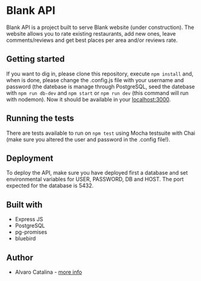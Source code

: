 # Blank API

Blank API is a project built to serve Blank website (under construction). The website allows you to rate existing restaurants, add new ones, leave comments/reviews and get best places per area and/or reviews rate.

## Getting started

 If you want to dig in, please clone this repository, execute ```npm install``` and, when is done, please change the .config.js file with your username and password (the datebase is manage through PostgreSQL, seed the datebase with ```npm run db-dev``` and ```npm start``` or ```npm run dev``` (this command will run with nodemon). Now it should be available in your [localhost:3000](http://localhost:3000).
 
## Running the tests

There are tests available to run on ```npm test``` using Mocha testsuite with Chai (make sure you altered the user and password in the .config file!).

## Deployment

To deploy the API, make sure you have deployed first a database and set environmental variables for USER, PASSWORD, DB and HOST. The port expected for the database is 5432.

## Built with

* Express JS
* PostgreSQL
* pg-promises
* bluebird

## Author

* Alvaro Catalina - [more info](https://acatalina.github.io/portfolio)